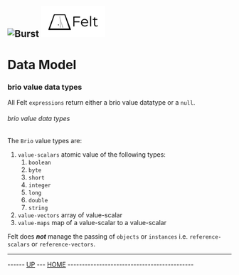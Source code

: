 ![Burst](../doc/burst_small.png "") ![](./felt_small.png "")
--

# Data Model

### brio value data types
All Felt `expressions` return either a brio value datatype or a `null`. 

###### brio value data types
The `Brio` value types are:
1. `value-scalars` atomic value of the following types:
    1. `boolean`
    1. `byte`
    1. `short`
    1. `integer`
    1. `long`
    1. `double`
    1. `string`
1. `value-vectors` array of value-scalar
1. `value-maps` map of a value-scalar to a value-scalar

Felt does ___not___ manage the passing of `objects` or `instances` i.e. `reference-scalars` or
`reference-vectors`.


---
------ [UP](../readme.md) ---  [HOME](../../readme.md) --------------------------------------------
